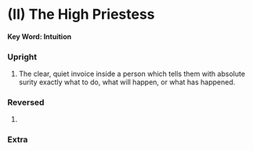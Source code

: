 # (II) The High Priestess 

#### Key Word: Intuition



### Upright

1) The clear, quiet invoice inside a person which tells them with absolute surity exactly what to do, what will happen, or what has happened.



### Reversed

1) 



### Extra

